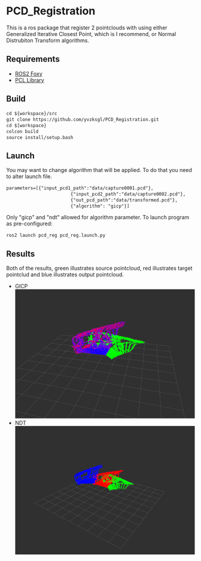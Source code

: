 # PCD_Registration

This is a ros package that register 2 pointclouds with using either Generalized Iterative Closest Point, which is I recommend, or Normal Distrubiton Transform algorithms.

## Requirements
- [ROS2 Foxy](https://docs.ros.org/en/foxy/Installation/Ubuntu-Install-Debians.html)
- [PCL Library](https://pointclouds.org/downloads/)

## Build

```
cd ${workspace}/src
git clone https://github.com/yvzksgl/PCD_Registration.git
cd $[workspace}
colcon build
source install/setup.bash
```

## Launch
You may want to change algorithm that will be applied. To do that you need to alter launch file.
```
parameters=[{"input_pcd1_path":"data/capture0001.pcd"},
                        {"input_pcd2_path":"data/capture0002.pcd"},
                        {"out_pcd_path":"data/transformed.pcd"},
                        {"algorithm": "gicp"}]
```
Only "gicp" and "ndt" allowed for algorithm parameter. To launch program as pre-configured:
```
ros2 launch pcd_reg pcd_reg.launch.py
```
## Results
Both of the results, green illustrates source pointcloud, red illustrates target pointclud and blue illustrates output pointcloud.
- GICP
![gicp rviz2 output](images/gicp_rviz2.png)
- NDT
![ndt rviz2 output](images/ndt_rviz2.png)
